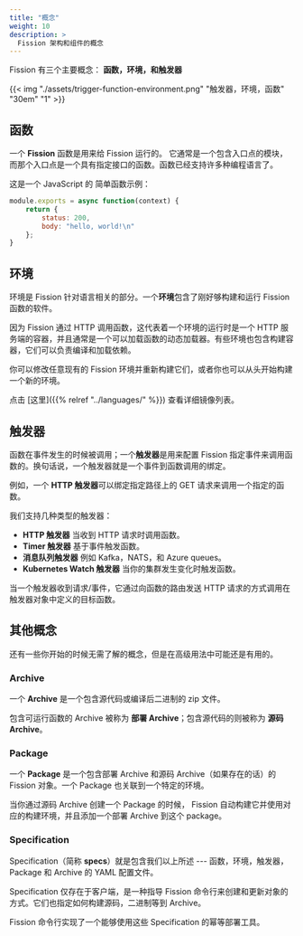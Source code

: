 ```yaml
---
title: "概念"
weight: 10
description: >
  Fission 架构和组件的概念
---
```


Fission 有三个主要概念： **函数，环境，和触发器**

{{< img "./assets/trigger-function-environment.png" "触发器，环境，函数" "30em" "1" >}}

## 函数

一个 **Fission** 函数是用来给 Fission 运行的。 它通常是一个包含入口点的模块，而那个入口点是一个具有指定接口的函数。函数已经支持许多种编程语言了。

这是一个 JavaScript 的 简单函数示例：

```js
module.exports = async function(context) {
    return {
        status: 200,
        body: "hello, world!\n"
    };
}
```

## 环境

环境是 Fission 针对语言相关的部分。一个**环境**包含了刚好够构建和运行 Fission 函数的软件。

因为 Fission 通过 HTTP 调用函数，这代表着一个环境的运行时是一个 HTTP 服务端的容器，并且通常是一个可以加载函数的动态加载器。有些环境也包含构建容器，它们可以负责编译和加载依赖。

你可以修改任意现有的 Fission 环境并重新构建它们，或者你也可以从头开始构建一个新的环境。

点击 [这里]({{% relref "../languages/" %}}) 查看详细镜像列表。

## 触发器
 
函数在事件发生的时候被调用；一个**触发器**是用来配置 Fission 指定事件来调用函数的。换句话说，一个触发器就是一个事件到函数调用的绑定。

例如，一个 **HTTP 触发器**可以绑定指定路径上的 GET 请求来调用一个指定的函数。

我们支持几种类型的触发器：

* **HTTP 触发器** 当收到 HTTP 请求时调用函数。
* **Timer 触发器** 基于事件触发函数。
* **消息队列触发器** 例如 Kafka，NATS，和 Azure queues。
* **Kubernetes Watch 触发器** 当你的集群发生变化时触发函数。

当一个触发器收到请求/事件，它通过向函数的路由发送 HTTP 请求的方式调用在触发器对象中定义的目标函数。

## 其他概念

还有一些你开始的时候无需了解的概念，但是在高级用法中可能还是有用的。

### Archive

一个 **Archive** 是一个包含源代码或编译后二进制的 zip 文件。

包含可运行函数的 Archive 被称为 **部署
Archive**；包含源代码的则被称为 **源码
Archive**。

### Package

一个 **Package** 是一个包含部署 Archive 和源码 Archive（如果存在的话）的 Fission 对象。一个 Package 也关联到一个特定的环境。

当你通过源码 Archive 创建一个 Package 的时候， Fission 自动构建它并使用对应的构建环境，并且添加一个部署 Archive 到这个 package。

### Specification

Specification（简称 **specs**）就是包含我们以上所述 --- 函数，环境，触发器，Package 和 Archive 的 YAML 配置文件。

Specification 仅存在于客户端，是一种指导 Fission 命令行来创建和更新对象的方式。它们也指定如何构建源码，二进制等到 Archive。

Fission 命令行实现了一个能够使用这些 Specification 的幂等部署工具。
